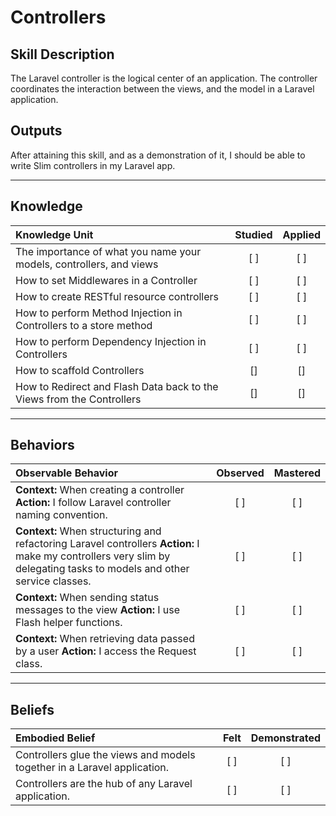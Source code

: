 # Controllers

Skill Description
----------
The Laravel controller is the logical center of an application. The controller coordinates the interaction between the views, and the model in a Laravel application.


Outputs
----------
After attaining this skill, and as a demonstration of it, I should be able to write Slim controllers in my Laravel app. 


----------


## **Knowledge**


| Knowledge Unit   |      Studied      | Applied |
|:-------------|:------------------:|:--------:|
| The importance of what you name your models, controllers, and views | [ ] | [ ]  |
| How to set Middlewares in a Controller | [ ] | [ ]  |
| How to create RESTful resource controllers | [ ] | [ ]  |
| How to perform Method Injection in Controllers to a store method | [ ] | [ ]  |
| How to perform Dependency Injection in Controllers | [ ] | [ ]  |
| How to scaffold Controllers | [] | [] |
| How to Redirect and Flash Data back to the Views from the Controllers | [] | [] |



----------


## **Behaviors**


| Observable Behavior   |      Observed      | Mastered |
|:-------------|:------------------:|:--------:|
| **Context:** When creating a controller **Action:** I follow Laravel controller naming convention. | [ ] | [ ]  |
| **Context:** When structuring and refactoring Laravel controllers **Action:**  I make my controllers very slim by delegating tasks to models and other service classes. | [ ] | [ ]  |
| **Context:** When sending status messages to the view **Action:** I use Flash helper functions. | [ ] | [ ]  |
| **Context:** When retrieving data passed by a user  **Action:** I access the Request class. | [ ] | [ ]  |

----------


## **Beliefs**


| Embodied Belief   |      Felt      | Demonstrated |
|:-------------|:------------------:|:--------:|
| Controllers glue the views and models together in a Laravel application. | [ ] | [ ]  |
| Controllers are the hub of any Laravel application. | [ ] | [ ]  |
